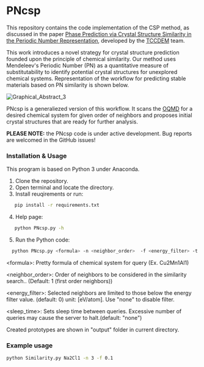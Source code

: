 # PNcsp

This repository contains the code implementation of the CSP method, as discussed in the paper [Phase Prediction via Crystal Structure Similarity in the Periodic Number Representation](https://pubs.acs.org/doi/full/10.1021/acs.inorgchem.4c03137), developed by the [TCCDEM](https://github.com/tccdem/) team.

This work introduces a novel strategy for crystal structure prediction founded upon the principle of chemical similarity.  Our method uses Mendeleev's Periodic Number (PN) as a quantitative measure of substitutability to identify potential crystal structures for unexplored chemical systems. Representation of the workflow for predicting stable materials based on PN similarity is shown below. 

![Graphical_Abstract_3](https://github.com/user-attachments/assets/cf590168-ab66-4dc7-8954-de794dfbf780)

PNcsp is a generaliezed version of this workflow. It scans the [OQMD](https://www.oqmd.org/) for a desired chemical system for given order of neighbors and proposes initial crystal structures that are ready for further analysis.

**PLEASE NOTE:** the PNcsp code is under active development. Bug reports are welcomed in the GitHub issues!

### Installation & Usage
This program is based on Python 3 under Anaconda. 

1) Clone the repository.
2) Open terminal and locate the directory.
3) Install reuqirements or run:
```bash
   pip install -r requirements.txt
```
4) Help page:
```bash
   python PNcsp.py -h
```
5) Run the Python code:
```bash
  python PNcsp.py <formula> -n <neighbor_order>  -f <energy_filter> -t <sleep_time>
```
\<formula\>: Pretty formula of chemical system for query (Ex. Cu2Mn1Al1)

\<neighbor_order\>: Order of neighbors to be considered in the similarity search.. (Default: 1 (first order neighbors))

\<energy_filter\>: Selected neighbors are limited to those below the energy filter value. (default: 0) unit: [eV/atom]. Use "none" to disable filter.

\<sleep_time\>: Sets sleep time between queries. Excessive number of queries may cause the server to halt.(default: "none")


Created prototypes are shown in "output" folder in current directory.

### Example usage
```bash
python Similarity.py Na2Cl1 -n 3 -f 0.1
```
